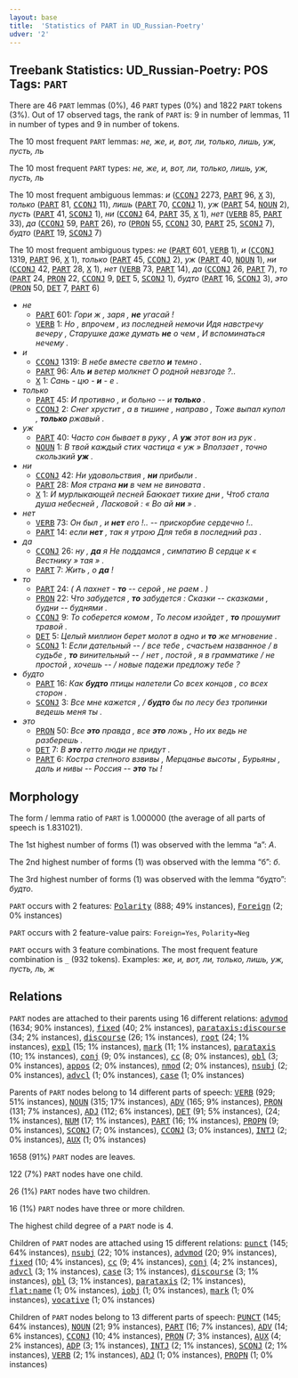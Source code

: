 ```yaml
---
layout: base
title:  'Statistics of PART in UD_Russian-Poetry'
udver: '2'
---
```


## Treebank Statistics: UD_Russian-Poetry: POS Tags: `PART`

There are 46 `PART` lemmas (0%), 46 `PART` types (0%) and 1822 `PART` tokens (3%).
Out of 17 observed tags, the rank of `PART` is: 9 in number of lemmas, 11 in number of types and 9 in number of tokens.

The 10 most frequent `PART` lemmas: <em>не, же, и, вот, ли, только, лишь, уж, пусть, ль</em>

The 10 most frequent `PART` types:  <em>не, же, и, вот, ли, только, лишь, уж, пусть, ль</em>

The 10 most frequent ambiguous lemmas: <em>и</em> (<tt><a href="ru_poetry-pos-CCONJ.html">CCONJ</a></tt> 2273, <tt><a href="ru_poetry-pos-PART.html">PART</a></tt> 96, <tt><a href="ru_poetry-pos-X.html">X</a></tt> 3), <em>только</em> (<tt><a href="ru_poetry-pos-PART.html">PART</a></tt> 81, <tt><a href="ru_poetry-pos-CCONJ.html">CCONJ</a></tt> 11), <em>лишь</em> (<tt><a href="ru_poetry-pos-PART.html">PART</a></tt> 70, <tt><a href="ru_poetry-pos-CCONJ.html">CCONJ</a></tt> 1), <em>уж</em> (<tt><a href="ru_poetry-pos-PART.html">PART</a></tt> 54, <tt><a href="ru_poetry-pos-NOUN.html">NOUN</a></tt> 2), <em>пусть</em> (<tt><a href="ru_poetry-pos-PART.html">PART</a></tt> 41, <tt><a href="ru_poetry-pos-SCONJ.html">SCONJ</a></tt> 1), <em>ни</em> (<tt><a href="ru_poetry-pos-CCONJ.html">CCONJ</a></tt> 64, <tt><a href="ru_poetry-pos-PART.html">PART</a></tt> 35, <tt><a href="ru_poetry-pos-X.html">X</a></tt> 1), <em>нет</em> (<tt><a href="ru_poetry-pos-VERB.html">VERB</a></tt> 85, <tt><a href="ru_poetry-pos-PART.html">PART</a></tt> 33), <em>да</em> (<tt><a href="ru_poetry-pos-CCONJ.html">CCONJ</a></tt> 59, <tt><a href="ru_poetry-pos-PART.html">PART</a></tt> 26), <em>то</em> (<tt><a href="ru_poetry-pos-PRON.html">PRON</a></tt> 55, <tt><a href="ru_poetry-pos-CCONJ.html">CCONJ</a></tt> 30, <tt><a href="ru_poetry-pos-PART.html">PART</a></tt> 25, <tt><a href="ru_poetry-pos-SCONJ.html">SCONJ</a></tt> 7), <em>будто</em> (<tt><a href="ru_poetry-pos-PART.html">PART</a></tt> 19, <tt><a href="ru_poetry-pos-SCONJ.html">SCONJ</a></tt> 7)

The 10 most frequent ambiguous types:  <em>не</em> (<tt><a href="ru_poetry-pos-PART.html">PART</a></tt> 601, <tt><a href="ru_poetry-pos-VERB.html">VERB</a></tt> 1), <em>и</em> (<tt><a href="ru_poetry-pos-CCONJ.html">CCONJ</a></tt> 1319, <tt><a href="ru_poetry-pos-PART.html">PART</a></tt> 96, <tt><a href="ru_poetry-pos-X.html">X</a></tt> 1), <em>только</em> (<tt><a href="ru_poetry-pos-PART.html">PART</a></tt> 45, <tt><a href="ru_poetry-pos-CCONJ.html">CCONJ</a></tt> 2), <em>уж</em> (<tt><a href="ru_poetry-pos-PART.html">PART</a></tt> 40, <tt><a href="ru_poetry-pos-NOUN.html">NOUN</a></tt> 1), <em>ни</em> (<tt><a href="ru_poetry-pos-CCONJ.html">CCONJ</a></tt> 42, <tt><a href="ru_poetry-pos-PART.html">PART</a></tt> 28, <tt><a href="ru_poetry-pos-X.html">X</a></tt> 1), <em>нет</em> (<tt><a href="ru_poetry-pos-VERB.html">VERB</a></tt> 73, <tt><a href="ru_poetry-pos-PART.html">PART</a></tt> 14), <em>да</em> (<tt><a href="ru_poetry-pos-CCONJ.html">CCONJ</a></tt> 26, <tt><a href="ru_poetry-pos-PART.html">PART</a></tt> 7), <em>то</em> (<tt><a href="ru_poetry-pos-PART.html">PART</a></tt> 24, <tt><a href="ru_poetry-pos-PRON.html">PRON</a></tt> 22, <tt><a href="ru_poetry-pos-CCONJ.html">CCONJ</a></tt> 9, <tt><a href="ru_poetry-pos-DET.html">DET</a></tt> 5, <tt><a href="ru_poetry-pos-SCONJ.html">SCONJ</a></tt> 1), <em>будто</em> (<tt><a href="ru_poetry-pos-PART.html">PART</a></tt> 16, <tt><a href="ru_poetry-pos-SCONJ.html">SCONJ</a></tt> 3), <em>это</em> (<tt><a href="ru_poetry-pos-PRON.html">PRON</a></tt> 50, <tt><a href="ru_poetry-pos-DET.html">DET</a></tt> 7, <tt><a href="ru_poetry-pos-PART.html">PART</a></tt> 6)


* <em>не</em>
  * <tt><a href="ru_poetry-pos-PART.html">PART</a></tt> 601: <em>Гори ж , заря , <b>не</b> угасай !</em>
  * <tt><a href="ru_poetry-pos-VERB.html">VERB</a></tt> 1: <em>Но , впрочем , из последней немочи Идя навстречу вечеру , Старушке даже думать <b>не</b> о чем , И вспоминаться нечему .</em>
* <em>и</em>
  * <tt><a href="ru_poetry-pos-CCONJ.html">CCONJ</a></tt> 1319: <em>В небе вместе светло <b>и</b> темно .</em>
  * <tt><a href="ru_poetry-pos-PART.html">PART</a></tt> 96: <em>Аль <b>и</b> ветер молкнет О родной невзгоде ?..</em>
  * <tt><a href="ru_poetry-pos-X.html">X</a></tt> 1: <em>Сань - цю - <b>и</b> - е .</em>
* <em>только</em>
  * <tt><a href="ru_poetry-pos-PART.html">PART</a></tt> 45: <em>И противно , и больно -- и <b>только</b> .</em>
  * <tt><a href="ru_poetry-pos-CCONJ.html">CCONJ</a></tt> 2: <em>Снег хрустит , а в тишине , направо , Тоже выпал купол , <b>только</b> ржавый .</em>
* <em>уж</em>
  * <tt><a href="ru_poetry-pos-PART.html">PART</a></tt> 40: <em>Часто сон бывает в руку , А <b>уж</b> этот вон из рук .</em>
  * <tt><a href="ru_poetry-pos-NOUN.html">NOUN</a></tt> 1: <em>В твой каждый стих частица « уж » Вползает , точно скользкий <b>уж</b> .</em>
* <em>ни</em>
  * <tt><a href="ru_poetry-pos-CCONJ.html">CCONJ</a></tt> 42: <em>Ни удовольствия , <b>ни</b> прибыли .</em>
  * <tt><a href="ru_poetry-pos-PART.html">PART</a></tt> 28: <em>Моя страна <b>ни</b> в чем не виновата .</em>
  * <tt><a href="ru_poetry-pos-X.html">X</a></tt> 1: <em>И мурлыкающей песней Баюкает тихие дни , Чтоб стала душа небесней , Ласковой : « Во ай <b>ни</b> » .</em>
* <em>нет</em>
  * <tt><a href="ru_poetry-pos-VERB.html">VERB</a></tt> 73: <em>Он был , и <b>нет</b> его !.. -- прискорбие сердечно !..</em>
  * <tt><a href="ru_poetry-pos-PART.html">PART</a></tt> 14: <em>если <b>нет</b> , так я утрою Для тебя в последний раз .</em>
* <em>да</em>
  * <tt><a href="ru_poetry-pos-CCONJ.html">CCONJ</a></tt> 26: <em>ну , <b>да</b> я Не поддамся , симпатию В сердце к « Вестнику » тая » .</em>
  * <tt><a href="ru_poetry-pos-PART.html">PART</a></tt> 7: <em>Жить , о <b>да</b> !</em>
* <em>то</em>
  * <tt><a href="ru_poetry-pos-PART.html">PART</a></tt> 24: <em>( А пахнет - <b>то</b> -- серой , не раем . )</em>
  * <tt><a href="ru_poetry-pos-PRON.html">PRON</a></tt> 22: <em>Что забудется , <b>то</b> забудется : Сказки -- сказками , будни -- буднями .</em>
  * <tt><a href="ru_poetry-pos-CCONJ.html">CCONJ</a></tt> 9: <em>То соберется комом , То лесом изойдет , <b>то</b> прошумит травой .</em>
  * <tt><a href="ru_poetry-pos-DET.html">DET</a></tt> 5: <em>Целый миллион берет молот в одно и <b>то</b> же мгновение .</em>
  * <tt><a href="ru_poetry-pos-SCONJ.html">SCONJ</a></tt> 1: <em>Если дательный -- / все тебе , счастьем названное / в судьбе , <b>то</b> винительный -- / нет , постой , я в грамматике / не простой , хочешь -- / новые падежи предложу тебе ?</em>
* <em>будто</em>
  * <tt><a href="ru_poetry-pos-PART.html">PART</a></tt> 16: <em>Как <b>будто</b> птицы налетели Со всех концов , со всех сторон .</em>
  * <tt><a href="ru_poetry-pos-SCONJ.html">SCONJ</a></tt> 3: <em>Все мне кажется , / <b>будто</b> бы по лесу без тропинки ведешь меня ты .</em>
* <em>это</em>
  * <tt><a href="ru_poetry-pos-PRON.html">PRON</a></tt> 50: <em>Все <b>это</b> правда , все <b>это</b> ложь , Но их ведь не разберешь .</em>
  * <tt><a href="ru_poetry-pos-DET.html">DET</a></tt> 7: <em>В <b>это</b> гетто люди не придут .</em>
  * <tt><a href="ru_poetry-pos-PART.html">PART</a></tt> 6: <em>Костра степного взвивы , Мерцанье высоты , Бурьяны , даль и нивы -- Россия -- <b>это</b> ты !</em>

## Morphology

The form / lemma ratio of `PART` is 1.000000 (the average of all parts of speech is 1.831021).

The 1st highest number of forms (1) was observed with the lemma “а”: <em>А</em>.

The 2nd highest number of forms (1) was observed with the lemma “б”: <em>б</em>.

The 3rd highest number of forms (1) was observed with the lemma “будто”: <em>будто</em>.

`PART` occurs with 2 features: <tt><a href="ru_poetry-feat-Polarity.html">Polarity</a></tt> (888; 49% instances), <tt><a href="ru_poetry-feat-Foreign.html">Foreign</a></tt> (2; 0% instances)

`PART` occurs with 2 feature-value pairs: `Foreign=Yes`, `Polarity=Neg`

`PART` occurs with 3 feature combinations.
The most frequent feature combination is `_` (932 tokens).
Examples: <em>же, и, вот, ли, только, лишь, уж, пусть, ль, ж</em>


## Relations

`PART` nodes are attached to their parents using 16 different relations: <tt><a href="ru_poetry-dep-advmod.html">advmod</a></tt> (1634; 90% instances), <tt><a href="ru_poetry-dep-fixed.html">fixed</a></tt> (40; 2% instances), <tt><a href="ru_poetry-dep-parataxis-discourse.html">parataxis:discourse</a></tt> (34; 2% instances), <tt><a href="ru_poetry-dep-discourse.html">discourse</a></tt> (26; 1% instances), <tt><a href="ru_poetry-dep-root.html">root</a></tt> (24; 1% instances), <tt><a href="ru_poetry-dep-expl.html">expl</a></tt> (15; 1% instances), <tt><a href="ru_poetry-dep-mark.html">mark</a></tt> (11; 1% instances), <tt><a href="ru_poetry-dep-parataxis.html">parataxis</a></tt> (10; 1% instances), <tt><a href="ru_poetry-dep-conj.html">conj</a></tt> (9; 0% instances), <tt><a href="ru_poetry-dep-cc.html">cc</a></tt> (8; 0% instances), <tt><a href="ru_poetry-dep-obl.html">obl</a></tt> (3; 0% instances), <tt><a href="ru_poetry-dep-appos.html">appos</a></tt> (2; 0% instances), <tt><a href="ru_poetry-dep-nmod.html">nmod</a></tt> (2; 0% instances), <tt><a href="ru_poetry-dep-nsubj.html">nsubj</a></tt> (2; 0% instances), <tt><a href="ru_poetry-dep-advcl.html">advcl</a></tt> (1; 0% instances), <tt><a href="ru_poetry-dep-case.html">case</a></tt> (1; 0% instances)

Parents of `PART` nodes belong to 14 different parts of speech: <tt><a href="ru_poetry-pos-VERB.html">VERB</a></tt> (929; 51% instances), <tt><a href="ru_poetry-pos-NOUN.html">NOUN</a></tt> (315; 17% instances), <tt><a href="ru_poetry-pos-ADV.html">ADV</a></tt> (165; 9% instances), <tt><a href="ru_poetry-pos-PRON.html">PRON</a></tt> (131; 7% instances), <tt><a href="ru_poetry-pos-ADJ.html">ADJ</a></tt> (112; 6% instances), <tt><a href="ru_poetry-pos-DET.html">DET</a></tt> (91; 5% instances),  (24; 1% instances), <tt><a href="ru_poetry-pos-NUM.html">NUM</a></tt> (17; 1% instances), <tt><a href="ru_poetry-pos-PART.html">PART</a></tt> (16; 1% instances), <tt><a href="ru_poetry-pos-PROPN.html">PROPN</a></tt> (9; 0% instances), <tt><a href="ru_poetry-pos-SCONJ.html">SCONJ</a></tt> (7; 0% instances), <tt><a href="ru_poetry-pos-CCONJ.html">CCONJ</a></tt> (3; 0% instances), <tt><a href="ru_poetry-pos-INTJ.html">INTJ</a></tt> (2; 0% instances), <tt><a href="ru_poetry-pos-AUX.html">AUX</a></tt> (1; 0% instances)

1658 (91%) `PART` nodes are leaves.

122 (7%) `PART` nodes have one child.

26 (1%) `PART` nodes have two children.

16 (1%) `PART` nodes have three or more children.

The highest child degree of a `PART` node is 4.

Children of `PART` nodes are attached using 15 different relations: <tt><a href="ru_poetry-dep-punct.html">punct</a></tt> (145; 64% instances), <tt><a href="ru_poetry-dep-nsubj.html">nsubj</a></tt> (22; 10% instances), <tt><a href="ru_poetry-dep-advmod.html">advmod</a></tt> (20; 9% instances), <tt><a href="ru_poetry-dep-fixed.html">fixed</a></tt> (10; 4% instances), <tt><a href="ru_poetry-dep-cc.html">cc</a></tt> (9; 4% instances), <tt><a href="ru_poetry-dep-conj.html">conj</a></tt> (4; 2% instances), <tt><a href="ru_poetry-dep-advcl.html">advcl</a></tt> (3; 1% instances), <tt><a href="ru_poetry-dep-case.html">case</a></tt> (3; 1% instances), <tt><a href="ru_poetry-dep-discourse.html">discourse</a></tt> (3; 1% instances), <tt><a href="ru_poetry-dep-obl.html">obl</a></tt> (3; 1% instances), <tt><a href="ru_poetry-dep-parataxis.html">parataxis</a></tt> (2; 1% instances), <tt><a href="ru_poetry-dep-flat-name.html">flat:name</a></tt> (1; 0% instances), <tt><a href="ru_poetry-dep-iobj.html">iobj</a></tt> (1; 0% instances), <tt><a href="ru_poetry-dep-mark.html">mark</a></tt> (1; 0% instances), <tt><a href="ru_poetry-dep-vocative.html">vocative</a></tt> (1; 0% instances)

Children of `PART` nodes belong to 13 different parts of speech: <tt><a href="ru_poetry-pos-PUNCT.html">PUNCT</a></tt> (145; 64% instances), <tt><a href="ru_poetry-pos-NOUN.html">NOUN</a></tt> (21; 9% instances), <tt><a href="ru_poetry-pos-PART.html">PART</a></tt> (16; 7% instances), <tt><a href="ru_poetry-pos-ADV.html">ADV</a></tt> (14; 6% instances), <tt><a href="ru_poetry-pos-CCONJ.html">CCONJ</a></tt> (10; 4% instances), <tt><a href="ru_poetry-pos-PRON.html">PRON</a></tt> (7; 3% instances), <tt><a href="ru_poetry-pos-AUX.html">AUX</a></tt> (4; 2% instances), <tt><a href="ru_poetry-pos-ADP.html">ADP</a></tt> (3; 1% instances), <tt><a href="ru_poetry-pos-INTJ.html">INTJ</a></tt> (2; 1% instances), <tt><a href="ru_poetry-pos-SCONJ.html">SCONJ</a></tt> (2; 1% instances), <tt><a href="ru_poetry-pos-VERB.html">VERB</a></tt> (2; 1% instances), <tt><a href="ru_poetry-pos-ADJ.html">ADJ</a></tt> (1; 0% instances), <tt><a href="ru_poetry-pos-PROPN.html">PROPN</a></tt> (1; 0% instances)

